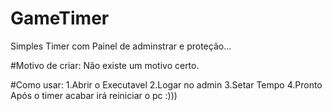 # GameTimer
Simples Timer com Painel de adminstrar e proteção...

#Motivo de criar:
Não existe um motivo certo.

#Como usar:
1.Abrir o Executavel
2.Logar no admin
3.Setar Tempo
4.Pronto
Após o timer acabar irá reiniciar o pc
:)))
